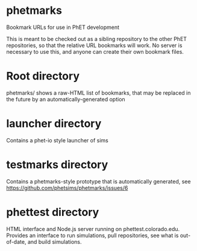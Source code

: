 phetmarks
=========

Bookmark URLs for use in PhET development

This is meant to be checked out as a sibling repository to the other PhET repositories, so that the relative URL
bookmarks will work. No server is necessary to use this, and anyone can create their own bookmark files.

# Root directory

phetmarks/ shows a raw-HTML list of bookmarks, that may be replaced in the future by an automatically-generated option

# launcher directory

Contains a phet-io style launcher of sims

# testmarks directory

Contains a phetmarks-style prototype that is automatically generated, see https://github.com/phetsims/phetmarks/issues/6

# phettest directory

HTML interface and Node.js server running on phettest.colorado.edu. Provides an interface to run simulations, pull repositories, see what is out-of-date, and build simulations.
